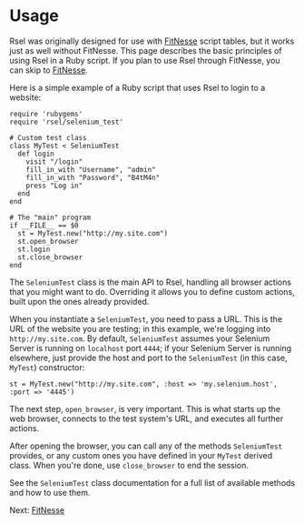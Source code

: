 Usage
=====

Rsel was originally designed for use with [FitNesse](http://fitnesse.org)
script tables, but it works just as well without FitNesse. This page describes
the basic principles of using Rsel in a Ruby script. If you plan to use Rsel
through FitNesse, you can skip to [FitNesse](fitnesse.md).

Here is a simple example of a Ruby script that uses Rsel to login to a website:

    require 'rubygems'
    require 'rsel/selenium_test'

    # Custom test class
    class MyTest < SeleniumTest
      def login
        visit "/login"
        fill_in_with "Username", "admin"
        fill_in_with "Password", "B4tM4n"
        press "Log in"
      end
    end

    # The "main" program
    if __FILE__ == $0
      st = MyTest.new("http://my.site.com")
      st.open_browser
      st.login
      st.close_browser
    end

The `SeleniumTest` class is the main API to Rsel, handling all browser actions
that you might want to do. Overriding it allows you to define custom actions,
built upon the ones already provided.

When you instantiate a `SeleniumTest`, you need to pass a URL. This is the URL
of the website you are testing; in this example, we're logging into
`http://my.site.com`. By default, `SeleniumTest` assumes your Selenium Server
is running on `localhost` port `4444`; if your Selenium Server is running
elsewhere, just provide the host and port to the `SeleniumTest` (in this case,
`MyTest`) constructor:

    st = MyTest.new("http://my.site.com", :host => 'my.selenium.host', :port => '4445')

The next step, `open_browser`, is very important. This is what starts up the web
browser, connects to the test system's URL, and executes all further actions.

After opening the browser, you can call any of the methods `SeleniumTest`
provides, or any custom ones you have defined in your `MyTest` derived class.
When you're done, use `close_browser` to end the session.

See the `SeleniumTest` class documentation for a full list of available methods
and how to use them.

Next: [FitNesse](fitnesse.md)

